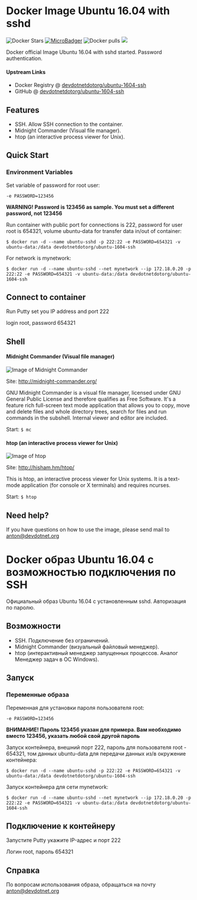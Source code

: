# Docker Image Ubuntu 16.04 with sshd

![Docker Stars](https://img.shields.io/docker/stars/devdotnetdotorg/ubuntu-1604-ssh.svg?maxAge=2592000)
[![MicroBadger](https://images.microbadger.com/badges/image/devdotnetdotorg/ubuntu-1604-ssh.svg)](http://microbadger.com/images/devdotnetdotorg/ubuntu-1604-ssh)
![Docker pulls](https://img.shields.io/docker/pulls/devdotnetdotorg/ubuntu-1604-ssh.svg)
![](https://img.shields.io/github/last-commit/devdotnetdotorg/ubuntu-1604-ssh.svg?style=flat)

Docker official Image Ubuntu 16.04 with sshd started. Password authentication.

#### Upstream Links

* Docker Registry @ [devdotnetdotorg/ubuntu-1604-ssh](https://hub.docker.com/r/devdotnetdotorg/ubuntu-1604-ssh)
* GitHub @ [devdotnetdotorg/ubuntu-1604-ssh](https://github.com/devdotnetdotorg/ubuntu-1604-ssh)

## Features

* SSH. Allow SSH connection to the container.
* Midnight Commander (Visual file manager).
* htop (an interactive process viewer for Unix).

## Quick Start
 
### Environment Variables
 
Set variable of password for root user:

`-e PASSWORD=123456`

**WARNING! Password is 123456 as sample. You must set a different password, not 123456**

Run container with public port for connections is 222, password for user root is 654321, volume ubuntu-data for transfer data in/out of container:

`$ docker run -d --name ubuntu-sshd -p 222:22 -e PASSWORD=654321 -v ubuntu-data:/data devdotnetdotorg/ubuntu-1604-ssh`

For network is mynetwork:

`$ docker run -d --name ubuntu-sshd --net mynetwork --ip 172.18.0.20 -p 222:22 -e PASSWORD=654321 -v ubuntu-data:/data devdotnetdotorg/ubuntu-1604-ssh`

## Connect to container

Run Putty set you IP address and port 222

login root, password 654321

## Shell

#### Midnight Commander (Visual file manager)

![Image of Midnight Commander](https://raw.githubusercontent.com/devdotnetdotorg/ubuntu-1604-ssh/master/screenshots/scr1-ubuntu-1604-ssh.png)

Site: http://midnight-commander.org/

GNU Midnight Commander is a visual file manager, licensed under GNU General Public License and therefore qualifies as Free Software. It's a feature rich full-screen text mode application that allows you to copy, move and delete files and whole directory trees, search for files and run commands in the subshell. Internal viewer and editor are included.

Start: `$ mc`

#### htop (an interactive process viewer for Unix)

![Image of htop](http://hisham.hm/htop/htop-2.0.png)

Site: http://hisham.hm/htop/

This is htop, an interactive process viewer for Unix systems. It is a text-mode application (for console or X terminals) and requires ncurses.

Start: `$ htop`

## Need help?

If you have questions on how to use the image, please send mail to anton@devdotnet.org


# Docker образ Ubuntu 16.04 с возможностью подключения по SSH

Официальный образ Ubuntu 16.04 с установленным sshd. Авторизация по паролю.

## Возможности

* SSH. Подключение без ограничений.
* Midnight Commander (визуальный файловый менеджер).
* htop (интерактивный менеджер запущенных процессов. Аналог Менеджер задач в ОС Windows).

## Запуск
 
### Переменные образа
 
Переменная для установки пароля пользователя root:

`-e PASSWORD=123456`

**ВНИМАНИЕ! Пароль 123456 указан для примера. Вам необходимо вместо 123456, указать любой свой другой пароль**

Запуск контейнера, внешний порт 222, пароль для пользователя root - 654321, том данных ubuntu-data для передачи данных из/в окружение контейнера:

`$ docker run -d --name ubuntu-sshd -p 222:22 -e PASSWORD=654321 -v ubuntu-data:/data devdotnetdotorg/ubuntu-1604-ssh`

Запуск контейнера для сети mynetwork:

`$ docker run -d --name ubuntu-sshd --net mynetwork --ip 172.18.0.20 -p 222:22 -e PASSWORD=654321 -v ubuntu-data:/data devdotnetdotorg/ubuntu-1604-ssh`

## Подключение к контейнеру

Запустите Putty укажите IP-адрес и порт 222

Логин root, пароль 654321

## Справка

По вопросам использования образа, обращаться на почту anton@devdotnet.org
